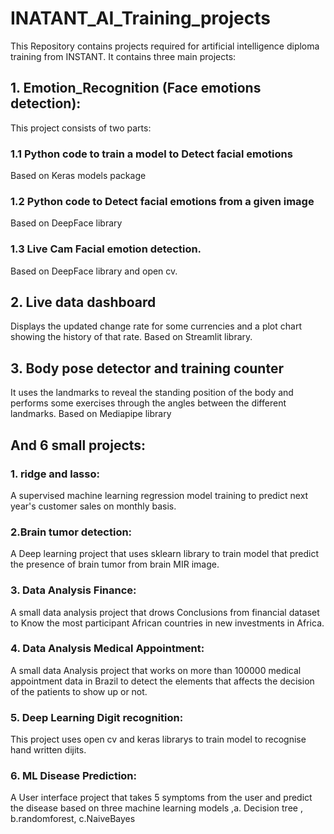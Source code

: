 # INATANT_AI_Training_projects
This  Repository contains projects required for artificial intelligence diploma training from INSTANT.
It contains three main projects:
## 1. Emotion_Recognition (Face emotions detection):
This project consists of two parts:
### 1.1 Python code to train a model to Detect facial emotions 
Based on Keras models package
### 1.2 Python code to Detect facial emotions from a given image
Based on DeepFace library 
### 1.3 Live Cam Facial emotion detection.
Based on DeepFace library and open cv.

## 2. Live data dashboard 
Displays the updated change rate for some currencies and a plot chart showing the history of that rate.
Based on Streamlit library.

## 3. Body pose detector and training counter 
It uses the landmarks to reveal the standing position of the body and performs some exercises through the angles between the different landmarks.
Based on Mediapipe library

## And 6 small projects: 
### 1. ridge and lasso: 
A supervised machine learning regression model training to predict next year's customer sales on monthly basis.

### 2.Brain tumor detection:

A Deep learning project that uses sklearn library to train model that predict the presence of brain tumor from brain MIR image.

### 3. Data Analysis Finance: 
A small data analysis project that drows Conclusions from financial dataset to Know the most participant African countries in new investments in Africa.

### 4. Data Analysis Medical Appointment: 

A small data Analysis project that works on more than 100000 medical appointment data in Brazil to detect the elements that affects the decision of the patients to show up or not.

### 5. Deep Learning Digit recognition:

This project uses open cv and keras librarys to train model to recognise hand written dijits.

### 6. ML Disease Prediction: 

A User interface project that takes 5 symptoms from the user and predict the disease based on three machine learning models ,a. Decision tree , b.randomforest, c.NaiveBayes
